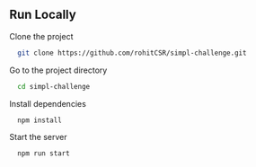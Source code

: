 


## Run Locally

Clone the project

```bash
  git clone https://github.com/rohitCSR/simpl-challenge.git
```

Go to the project directory

```bash
  cd simpl-challenge
```

Install dependencies

```bash
  npm install
```

Start the server

```bash
  npm run start
```

